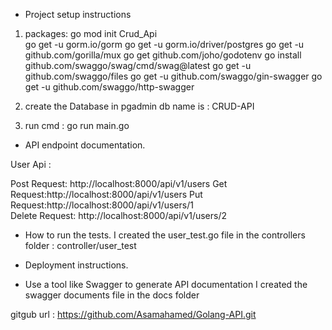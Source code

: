 
- Project setup instructions 

1. packages:
go mod init Crud_Api  
go get -u gorm.io/gorm
go get -u gorm.io/driver/postgres
go get -u github.com/gorilla/mux 
go get github.com/joho/godotenv 
go install github.com/swaggo/swag/cmd/swag@latest
go get -u github.com/swaggo/files
go get -u github.com/swaggo/gin-swagger
go get -u github.com/swaggo/http-swagger 


2. create the Database in pgadmin  db name is : CRUD-API

3. run cmd : go run main.go 

- API endpoint documentation.

User Api :

Post Request: http://localhost:8000/api/v1/users
Get Request:http://localhost:8000/api/v1/users
Put Request:http://localhost:8000/api/v1/users/1  
Delete Request: http://localhost:8000/api/v1/users/2

 - How to run the tests.
 I created the user_test.go file in the controllers folder : controller/user_test

 - Deployment instructions.

 - Use a tool like Swagger to generate API documentation
 I created the swagger documents file in the docs folder


gitgub url : https://github.com/Asamahamed/Golang-API.git
